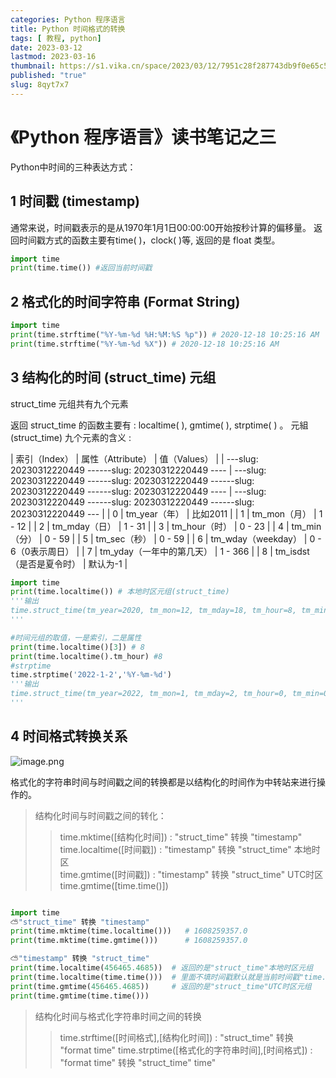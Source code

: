 ```yaml
---
categories: Python 程序语言
title: Python 时间格式的转换
tags: [ 教程, python]
date: 2023-03-12
lastmod: 2023-03-16
thumbnail: https://s1.vika.cn/space/2023/03/12/7951c28f287743db9f0e65c5739d5f96?attname=20230312222408.png
published: "true"
slug: 8qyt7x7
---
```


# 《Python 程序语言》读书笔记之三

Python中时间的三种表达方式：  

## 1 时间戳 (timestamp)  

通常来说，时间戳表示的是从1970年1月1日00:00:00开始按秒计算的偏移量。
返回时间戳方式的函数主要有time( )，clock( )等, 返回的是 float 类型。
  
```python
import time
print(time.time()) #返回当前时间戳
```


## 2 格式化的时间字符串 (Format String) 

```python
import time
print(time.strftime("%Y-%m-%d %H:%M:%S %p")) # 2020-12-18 10:25:16 AM
print(time.strftime("%Y-%m-%d %X")) # 2020-12-18 10:25:16 AM
```

## 3 结构化的时间 (struct_time) 元组  

struct_time 元组共有九个元素  

返回 struct_time 的函数主要有 : localtime( ), gmtime( ), strptime( )  。
元組 (struct_time) 九个元素的含义 :             

| 索引（Index） | 属性（Attribute）         | 值（Values）       |
| ---slug: 20230312220449
------slug: 20230312220449
---- | ---slug: 20230312220449
------slug: 20230312220449
------slug: 20230312220449
------slug: 20230312220449
---- | ---slug: 20230312220449
------slug: 20230312220449
------slug: 20230312220449
--- |
| 0             | tm_year（年）             | 比如2011           |
| 1             | tm_mon（月）              | 1 - 12             |
| 2             | tm_mday（日）             | 1 - 31             |
| 3             | tm_hour（时）             | 0 - 23             |
| 4             | tm_min（分）              | 0 - 59             |
| 5             | tm_sec（秒）              | 0 - 59             |
| 6             | tm_wday（weekday）        | 0 - 6（0表示周日） |
| 7             | tm_yday（一年中的第几天） | 1 - 366            |
| 8             | tm_isdst（是否是夏令时）  | 默认为-1                   |

 
```python
import time
print(time.localtime()) # 本地时区元组(struct_time)
'''输出
time.struct_time(tm_year=2020, tm_mon=12, tm_mday=18, tm_hour=8, tm_min=45, tm_sec=9, tm_wday=4, tm_yday=353, tm_isdst=0)\
'''

#时间元组的取值，一是索引，二是属性
print(time.localtime()[3]) # 8
print(time.localtime().tm_hour) #8
#strptime
time.strptime('2022-1-2','%Y-%m-%d')
'''输出
time.struct_time(tm_year=2022, tm_mon=1, tm_mday=2, tm_hour=0, tm_min=0, tm_sec=0, tm_wday=6, tm_yday=2, tm_isdst=-1)
'''
```

  

## 4 时间格式转换关系

![image.png](https://s1.vika.cn/space/2023/03/12/7951c28f287743db9f0e65c5739d5f96)

格式化的字符串时间与时间戳之间的转换都是以结构化的时间作为中转站来进行操作的。  

>结构化时间与时间戳之间的转化：  
>>time.mktime([结构化时间]) : "struct_time" 转换 "timestamp"  
>>time.localtime([时间戳]) : "timestamp" 转换 "struct_time" 本地时区  
>>time.gmtime([时间戳]) : "timestamp" 转换 "struct_time" UTC时区  
>>time.gmtime([time.time()])  

```python

import time
⛅"struct_time" 转换 "timestamp"
print(time.mktime(time.localtime()))   # 1608259357.0
print(time.mktime(time.gmtime()))      # 1608259357.0 

⛅"timestamp" 转换 "struct_time"
print(time.localtime(456465.4685))  # 返回的是"struct_time"本地时区元组
print(time.localtime(time.time()))  # 里面不填时间戳默认就是当前时间戳"time.time()"
print(time.gmtime(456465.4685))     # 返回的是"struct_time"UTC时区元组
print(time.gmtime(time.time()))
```


>结构化时间与格式化字符串时间之间的转换
>>time.strftime([时间格式],[结构化时间]) : "struct_time" 转换 "format time"
>>time.strptime([格式化的字符串时间],[时间格式]) : "format time" 转换 "struct_time"
time"
